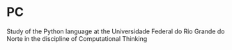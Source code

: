 # PC
 Study of the Python language at the Universidade Federal do Rio Grande do Norte in the discipline of Computational Thinking
